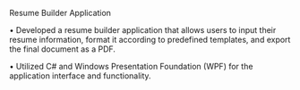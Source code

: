 Resume Builder Application 

•	Developed a resume builder application that allows users to input their resume information, format it according to predefined templates, and export the final document as a PDF.


•	Utilized C# and Windows Presentation Foundation (WPF) for the application interface and functionality.
